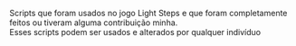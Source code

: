 Scripts que foram usados no jogo Light Steps e que foram completamente feitos ou tiveram alguma contribuição minha.      
Esses scripts podem ser usados e alterados por qualquer indivíduo

